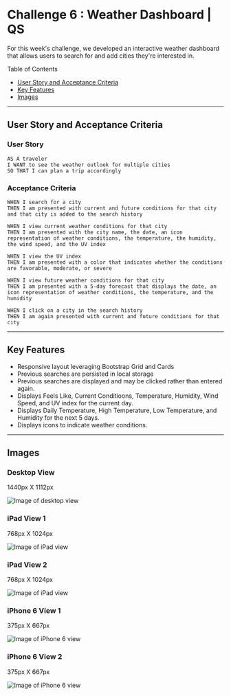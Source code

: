 # Challenge 6 : Weather Dashboard | QS

For this week's challenge, we developed an interactive weather dashboard that allows users to search for and add cities they're interested in.

Table of Contents
* [User Story and Acceptance Criteria](#user-story-and-acceptance-criteria)
* [Key Features](#key-features)
* [Images](#images)

---

## User Story and Acceptance Criteria

### User Story
```
AS A traveler
I WANT to see the weather outlook for multiple cities
SO THAT I can plan a trip accordingly
```

### Acceptance Criteria
```
WHEN I search for a city
THEN I am presented with current and future conditions for that city and that city is added to the search history
```
```
WHEN I view current weather conditions for that city
THEN I am presented with the city name, the date, an icon representation of weather conditions, the temperature, the humidity, the wind speed, and the UV index
```
```
WHEN I view the UV index
THEN I am presented with a color that indicates whether the conditions are favorable, moderate, or severe
```
```
WHEN I view future weather conditions for that city
THEN I am presented with a 5-day forecast that displays the date, an icon representation of weather conditions, the temperature, and the humidity
```
```
WHEN I click on a city in the search history
THEN I am again presented with current and future conditions for that city
```

---

## Key Features

* Responsive layout leveraging Bootstrap Grid and Cards
* Previous searches are persisted in local storage
* Previous searches are displayed and may be clicked rather than entered again.
* Displays Feels Like, Current Conditioons, Temperature, Humidity, Wind Speed, and UV index for the current day. 
* Displays Daily Temperature, High Temperature, Low Temperature, and Humidity for the next 5 days.
* Displays icons to indicate weather conditions.

---
## Images
### Desktop View

1440px X 1112px

![Image of desktop view](./assets/images/DesktopView.png)

### iPad View 1

768px X 1024px

![Image of iPad view](./assets/images/iPadView.png)

### iPad View 2

768px X 1024px

![Image of iPad view](./assets/images/iPadView2.png)

### iPhone 6 View 1

375px X 667px

![Image of iPhone 6 view](./assets/images/iPhone6View.png)


### iPhone 6 View 2

375px X 667px

![Image of iPhone 6 view](./assets/images/iPhone6View2.png)